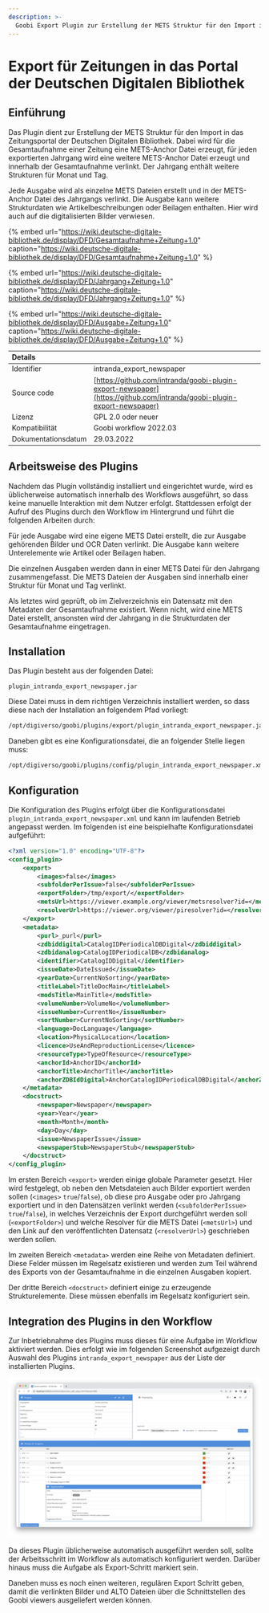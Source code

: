 ```yaml
---
description: >-
  Goobi Export Plugin zur Erstellung der METS Struktur für den Import in das Zeitungsportal der DDB
---
```


# Export für Zeitungen in das Portal der Deutschen Digitalen Bibliothek


## Einführung
Das Plugin dient zur Erstellung der METS Struktur für den Import in das Zeitungsportal der Deutschen Digitalen Bibliothek. Dabei wird für die Gesamtaufnahme einer Zeitung eine METS-Anchor Datei erzeugt, für jeden exportierten Jahrgang wird eine weitere METS-Anchor Datei erzeugt und innerhalb der Gesamtaufnahme verlinkt. Der Jahrgang enthält weitere Strukturen für Monat und Tag.

Jede Ausgabe wird als einzelne METS Dateien erstellt und in der METS-Anchor Datei des Jahrgangs verlinkt. Die Ausgabe kann weitere Strukturdaten wie Artikelbeschreibungen oder Beilagen enthalten. Hier wird auch auf die digitalisierten Bilder verwiesen.

{% embed url="https://wiki.deutsche-digitale-bibliothek.de/display/DFD/Gesamtaufnahme+Zeitung+1.0" caption="https://wiki.deutsche-digitale-bibliothek.de/display/DFD/Gesamtaufnahme+Zeitung+1.0" %}

{% embed url="https://wiki.deutsche-digitale-bibliothek.de/display/DFD/Jahrgang+Zeitung+1.0" caption="https://wiki.deutsche-digitale-bibliothek.de/display/DFD/Jahrgang+Zeitung+1.0" %}

{% embed url="https://wiki.deutsche-digitale-bibliothek.de/display/DFD/Ausgabe+Zeitung+1.0" caption="https://wiki.deutsche-digitale-bibliothek.de/display/DFD/Ausgabe+Zeitung+1.0" %}

| Details |  |
| :--- | :--- |
| Identifier | intranda_export_newspaper |
| Source code | [https://github.com/intranda/goobi-plugin-export-newspaper](https://github.com/intranda/goobi-plugin-export-newspaper) |
| Lizenz | GPL 2.0 oder neuer |
| Kompatibilität | Goobi workflow 2022.03 |
| Dokumentationsdatum | 29.03.2022 |


## Arbeitsweise des Plugins
Nachdem das Plugin vollständig installiert und eingerichtet wurde, wird es üblicherweise automatisch innerhalb des Workflows ausgeführt, so dass keine manuelle Interaktion mit dem Nutzer erfolgt. Stattdessen erfolgt der Aufruf des Plugins durch den Workflow im Hintergrund und führt die folgenden Arbeiten durch:

Für jede Ausgabe wird eine eigene METS Datei erstellt, die zur Ausgabe gehörenden Bilder und OCR Daten verlinkt. Die Ausgabe kann weitere Unterelemente wie Artikel oder Beilagen haben.

Die einzelnen Ausgaben werden dann in einer METS Datei für den Jahrgang zusammengefasst. Die METS Dateien der Ausgaben sind innerhalb einer Struktur für Monat und Tag verlinkt.

Als letztes wird geprüft, ob im Zielverzeichnis ein Datensatz mit den Metadaten der Gesamtaufnahme existiert. Wenn nicht, wird eine METS Datei erstellt, ansonsten wird der Jahrgang in die Strukturdaten der Gesamtaufnahme eingetragen.


## Installation
Das Plugin besteht aus der folgenden Datei:

```text
plugin_intranda_export_newspaper.jar
```

Diese Datei muss in dem richtigen Verzeichnis installiert werden, so dass diese nach der Installation an folgendem Pfad vorliegt:

```bash
/opt/digiverso/goobi/plugins/export/plugin_intranda_export_newspaper.jar
```

Daneben gibt es eine Konfigurationsdatei, die an folgender Stelle liegen muss:

```bash
/opt/digiverso/goobi/plugins/config/plugin_intranda_export_newspaper.xml
```

## Konfiguration

Die Konfiguration des Plugins erfolgt über die Konfigurationsdatei `plugin_intranda_export_newspaper.xml` und kann im laufenden Betrieb angepasst werden. Im folgenden ist eine beispielhafte Konfigurationsdatei aufgeführt:

```xml
<?xml version="1.0" encoding="UTF-8"?>
<config_plugin>
    <export>
        <images>false</images>
        <subfolderPerIssue>false</subfolderPerIssue>
        <exportFolder>/tmp/export/</exportFolder>
        <metsUrl>https://viewer.example.org/viewer/metsresolver?id=</metsUrl>
        <resolverUrl>https://viewer.org/viewer/piresolver?id=</resolverUrl>
    </export>
    <metadata>
        <purl>_purl</purl>
        <zdbiddigital>CatalogIDPeriodicalDBDigital</zdbiddigital>
        <zdbidanalog>CatalogIDPeriodicalDB</zdbidanalog>
        <identifier>CatalogIDDigital</identifier>
        <issueDate>DateIssued</issueDate>
        <yearDate>CurrentNoSorting</yearDate>
        <titleLabel>TitleDocMain</titleLabel>
        <modsTitle>MainTitle</modsTitle>
        <volumeNumber>VolumeNo</volumeNumber>
        <issueNumber>CurrentNo</issueNumber>
        <sortNumber>CurrentNoSorting</sortNumber>
        <language>DocLanguage</language>
        <location>PhysicalLocation</location>
        <licence>UseAndReproductionLicense</licence>
        <resourceType>TypeOfResource</resourceType>
        <anchorId>AnchorID</anchorId>
        <anchorTitle>AnchorTitle</anchorTitle>
        <anchorZDBIdDigital>AnchorCatalogIDPeriodicalDBDigital</anchorZDBIdDigital>
    </metadata>
    <docstruct>
        <newspaper>Newspaper</newspaper>
        <year>Year</year>
        <month>Month</month>
        <day>Day</day>
        <issue>NewspaperIssue</issue>
        <newspaperStub>NewspaperStub</newspaperStub>
    </docstruct>
</config_plugin>
```

Im ersten Bereich `<export>` werden einige globale Parameter gesetzt. Hier wird festgelegt, ob neben den Metsdateien auch Bilder exportiert werden sollen (`<images>` `true`/`false`), ob diese pro Ausgabe oder pro Jahrgang exportiert und in den Datensätzen verlinkt werden (`<subfolderPerIssue>` `true`/`false`), in welches Verzeichnis der Export durchgeführt werden soll (`<exportFolder>`) und welche Resolver für die METS Datei (`<metsUrl>`) und den Link auf den veröffentlichten Datensatz (`<resolverUrl>`) geschrieben werden sollen.

Im zweiten Bereich `<metadata>` werden eine Reihe von Metadaten definiert. Diese Felder müssen im Regelsatz existieren und werden zum Teil während des Exports von der Gesamtaufnahme in die einzelnen Ausgaben kopiert.

Der dritte Bereich `<docstruct>` definiert einige zu erzeugende Strukturelemente. Diese müssen ebenfalls im Regelsatz konfiguriert sein.

## Integration des Plugins in den Workflow
Zur Inbetriebnahme des Plugins muss dieses für eine Aufgabe im Workflow aktiviert werden. Dies erfolgt wie im folgenden Screenshot aufgezeigt durch Auswahl des Plugins `intranda_export_newspaper` aus der Liste der installierten Plugins.

![Integration des Plugins in den Workflow](../.gitbook/assets/intranda_export_newspaper_de.png)

Da dieses Plugin üblicherweise automatisch ausgeführt werden soll, sollte der Arbeitsschritt im Workflow als automatisch konfiguriert werden. Darüber hinaus muss die Aufgabe als Export-Schritt markiert sein.

Daneben muss es noch einen weiteren, regulären Export Schritt geben, damit die verlinkten Bilder und ALTO Dateien über die Schnittstellen des Goobi viewers ausgeliefert werden können.
